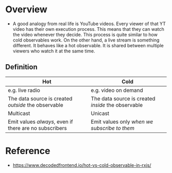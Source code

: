 # Overview
- A good analogy from real life is YouTube videos. Every viewer of that YT video has their own execution process. This means that they can watch the video whenever they decide. This process is quite similar to how cold observables work. On the other hand, a live stream is something different. It behaves like a hot observable. It is shared between multiple viewers who watch it at the same time.
## Definition
| Hot | Cold |
| -------- | ------- |
| e.g. live radio | e.g. video on demand |
| The data source is created *outside* the observable |The data source is created *inside* the observable|
| Multicast | Unicast |
| Emit values *always*, even if there are no subscribers | Emit values only *when we subscribe to them* |

# Reference
- https://www.decodedfrontend.io/hot-vs-cold-observable-in-rxjs/
